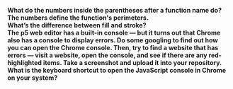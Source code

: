  <b> What do the numbers inside the parentheses after a function name do? <b> <br/>
 <b> The numbers define the function's perimeters. <b> <br/>
 <b> What’s the difference between fill and stroke?  <b> <br/>
 <b> The p5 web editor has a built-in console — but it turns out that Chrome also has a console to display errors. Do some googling to find out how you can open the Chrome console. Then, try to find a website that has errors — visit a website, open the console, and see if there are any red-highlighted items. Take a screenshot and upload it into your repository.  <b> <br/>
 <b> What is the keyboard shortcut to open the JavaScript console in Chrome on your system?  <b> <br/>

